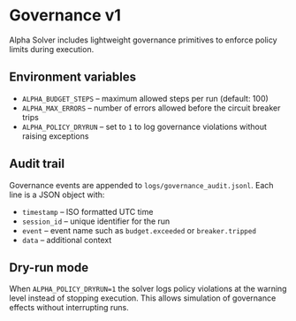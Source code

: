 # Governance v1

Alpha Solver includes lightweight governance primitives to enforce policy
limits during execution.

## Environment variables

- `ALPHA_BUDGET_STEPS` – maximum allowed steps per run (default: 100)
- `ALPHA_MAX_ERRORS` – number of errors allowed before the circuit breaker trips
- `ALPHA_POLICY_DRYRUN` – set to `1` to log governance violations without
  raising exceptions

## Audit trail

Governance events are appended to `logs/governance_audit.jsonl`. Each line is a
JSON object with:

- `timestamp` – ISO formatted UTC time
- `session_id` – unique identifier for the run
- `event` – event name such as `budget.exceeded` or `breaker.tripped`
- `data` – additional context

## Dry-run mode

When `ALPHA_POLICY_DRYRUN=1` the solver logs policy violations at the warning
level instead of stopping execution. This allows simulation of governance
effects without interrupting runs.
